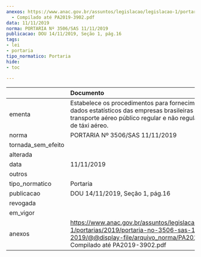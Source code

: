 ```yaml
---
anexos: https://www.anac.gov.br/assuntos/legislacao/legislacao-1/portarias/2019/portaria-no-3506-sas-11-11-2019/@@display-file/arquivo_norma/PA2019-3506
  - Compilado até PA2019-3902.pdf
data: 11/11/2019
norma: PORTARIA Nº 3506/SAS 11/11/2019
publicacao: DOU 14/11/2019, Seção 1, pág.16
tags:
- lei
- portaria
tipo_normatico: Portaria
hide: 
- toc 
 
---
```


|                    | Documento                                                                                                                                                                        |
|:-------------------|:---------------------------------------------------------------------------------------------------------------------------------------------------------------------------------|
| ementa             | Estabelece os procedimentos para fornecimento dos dados estatísticos das empresas brasileiras de transporte aéreo público regular e não regular, exceto as de táxi aéreo.        |
| norma              | PORTARIA Nº 3506/SAS 11/11/2019                                                                                                                                                  |
| tornada_sem_efeito |                                                                                                                                                                                  |
| alterada           |                                                                                                                                                                                  |
| data               | 11/11/2019                                                                                                                                                                       |
| outros             |                                                                                                                                                                                  |
| tipo_normatico     | Portaria                                                                                                                                                                         |
| publicacao         | DOU 14/11/2019, Seção 1, pág.16                                                                                                                                                  |
| revogada           |                                                                                                                                                                                  |
| em_vigor           |                                                                                                                                                                                  |
| anexos             | https://www.anac.gov.br/assuntos/legislacao/legislacao-1/portarias/2019/portaria-no-3506-sas-11-11-2019/@@display-file/arquivo_norma/PA2019-3506 - Compilado até PA2019-3902.pdf |